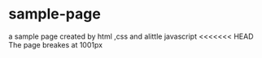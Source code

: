 # sample-page
 a sample page created by html ,css and alittle javascript
<<<<<<< HEAD
 The page breakes at 1001px

